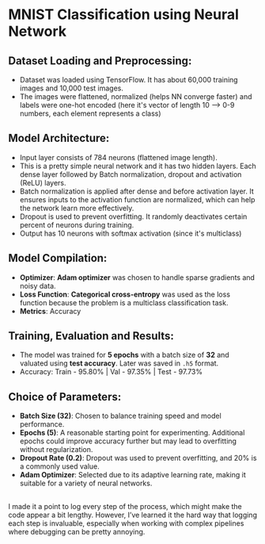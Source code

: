 # MNIST Classification using Neural Network

## Dataset Loading and Preprocessing:
   - Dataset was loaded using TensorFlow. It has about 60,000 training images and 10,000 test images.
   - The images were flattened, normalized (helps NN converge faster) and labels were one-hot encoded (here it's vector of length 10 --> 0-9 numbers,
     each element represents a class)

## Model Architecture:
   - Input layer consists of 784 neurons (flattened image length).
   - This is a pretty simple neural network and it has two hidden layers. Each dense layer followed by Batch normalization, dropout and activation (ReLU) layers. 
   - Batch normalization is applied after dense and before activation layer. It ensures  inputs to the activation function are normalized, 
     which can help the network learn more effectively. 
   - Dropout is used to prevent overfitting. It randomly deactivates certain percent of neurons during training. 
   - Output has 10 neurons with softmax activation (since it's multiclass)
 
## Model Compilation:
   - **Optimizer**: **Adam optimizer** was chosen to handle sparse gradients and noisy data.
   - **Loss Function**: **Categorical cross-entropy** was used as the loss function because the problem is a multiclass classification task.
   - **Metrics**: Accuracy

## Training, Evaluation and Results:
   - The model was trained for **5 epochs** with a batch size of **32** and valuated using **test accuracy**. Later was saved in `.h5` format.
   - Accuracy: Train - 95.80% | Val - 97.35% | Test - 97.73%

## Choice of Parameters:
   - **Batch Size (32)**: Chosen to balance training speed and model performance.
   - **Epochs (5)**: A reasonable starting point for experimenting. Additional epochs could improve accuracy further but may lead to overfitting without 
     regularization.
   - **Dropout Rate (0.2)**: Dropout was used to prevent overfitting, and 20% is a commonly used value.
   - **Adam Optimizer**: Selected due to its adaptive learning rate, making it suitable for a variety of neural networks.
     
##

I made it a point to log every step of the process, which might make the code appear a bit lengthy. However, I’ve learned it the hard way that logging each step is invaluable, especially when working with complex pipelines where debugging can be pretty annoying.
